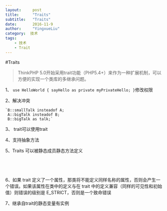 ```yaml
---
layout:     post
title:      "Traits"
subtitle:   "Traits"
date:       2016-11-9
author:     "YingxueLiu"
category:  技术
tags:
    - 技术
    - Trait
---
```

#Traits
>ThinkPHP 5.0开始采用trait功能（PHP5.4+）来作为一种扩展机制，可以方便的实现一个类库的多继承问题。

1、 `use HelloWorld { sayHello as private myPrivateHello; }`修改权限

2、解决冲突

	`B::smallTalk insteadof A;
     A::bigTalk insteadof B;
     B::bigTalk as talk;`

3、 trait可以使用trait

4、支持抽象方法

5、Traits 可以被静态成员静态方法定义


<pre>
<code>
<?php
trait StaticExample {
    public static function doSomething() {
        return 'Doing something';
    }
}

class Example {
    use StaticExample;
}

Example::doSomething();
?>
</code>
</pre>

6、如果 trait 定义了一个属性，那类将不能定义同样名称的属性，否则会产生一个错误。如果该属性在类中的定义与在 trait 中的定义兼容（同样的可见性和初始值）则错误的级别是 E_STRICT，否则是一个致命错误

7、继承自trait的静态变量有实例
<pre><code>
<?php
class TestClass {
    public static $_bar;
}
class Foo1 extends TestClass { }
class Foo2 extends TestClass { }
Foo1::$_bar = 'Hello';
Foo2::$_bar = 'World';
echo Foo1::$_bar . ' ' . Foo2::$_bar; // Prints: World World
?>
</code></pre>
<pre><code>
<?php
trait TestTrait {
    public static $_bar;
}
class Foo1 {
    use TestTrait;
}
class Foo2 {
    use TestTrait;
}
Foo1::$_bar = 'Hello';
Foo2::$_bar = 'World';
echo Foo1::$_bar . ' ' . Foo2::$_bar; // Prints: Hello World
?>
</code></pre>
